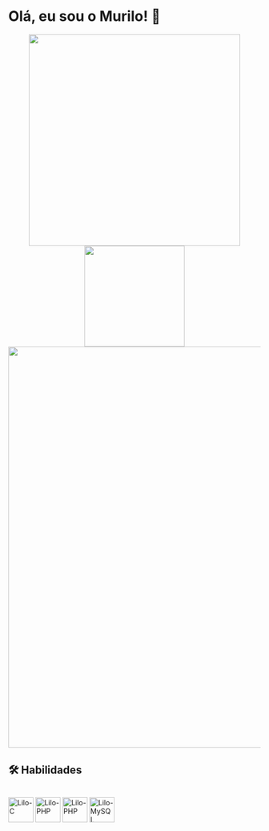 # Olá, eu sou o Murilo! 👋

<div align="center">
      <img width = 422.5px src="https://github-readme-stats-one-amber-41.vercel.app/api?username=LiloMarino&show_icons=true&show=reviews&theme=dark" />
      <img  height = 200.41px src="https://github-readme-stats-one-amber-41.vercel.app/api/top-langs/?username=LiloMarino&layout=compact&theme=dark&langs_count=8" />
      <br>
      <img width = 800.5px src="https://github-readme-stats.vercel.app/api/wakatime?username=LiloMarino&layout=compact&theme=dark" />
</div>

## 🛠 Habilidades

<div style="display: inline_block"><br>
      <img align="center" alt="Lilo-C" height="50" width="50" src="https://cdn.jsdelivr.net/gh/devicons/devicon/icons/c/c-original.svg" />
      <img align="center" alt="Lilo-PHP" height="50" width="50" src="https://cdn.jsdelivr.net/gh/devicons/devicon/icons/python/python-original.svg" />
      <img align="center" alt="Lilo-PHP" height="50" width="50" src="https://cdn.jsdelivr.net/gh/devicons/devicon/icons/php/php-original.svg" />
      <img align="center" alt="Lilo-MySQL" height="50" width="50" src="https://cdn.jsdelivr.net/gh/devicons/devicon/icons/mysql/mysql-original-wordmark.svg" />
</div>
